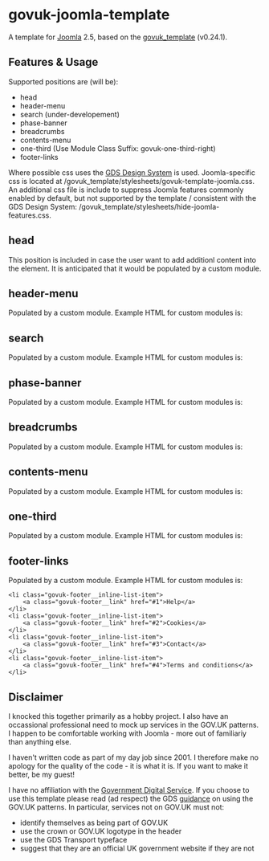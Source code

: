 # govuk-joomla-template

A template for [Joomla](https://www.joomla.org/) 2.5, based on the [govuk_template](https://design-system.service.gov.uk/styles/page-template/) (v0.24.1).

## Features & Usage
Supported positions are (will be):
- head
- header-menu
- search (under-developement)
- phase-banner
- breadcrumbs
- contents-menu
- one-third (Use Module Class Suffix: govuk-one-third-right)
- footer-links

Where possible css uses the [GDS Design System](https://design-system.service.gov.uk) is used.  Joomla-specific css is located at /govuk_template/stylesheets/govuk-template-joomla.css.  An additional css file is include to suppress Joomla features commonly enabled by default, but not supported by the template / consistent with the GDS Design System: /govuk_template/stylesheets/hide-joomla-features.css.  

## head
This position is included in case the user want to add additionl content into the <head> element.  It is anticipated that it would be populated by a custom module.

## header-menu
Populated by a custom module.  Example HTML for custom modules is:

## search
Populated by a custom module.  Example HTML for custom modules is:

## phase-banner
Populated by a custom module.  Example HTML for custom modules is:

## breadcrumbs
Populated by a custom module.  Example HTML for custom modules is:

## contents-menu
Populated by a custom module.  Example HTML for custom modules is:

## one-third
Populated by a custom module.  Example HTML for custom modules is:

## footer-links
Populated by a custom module.  Example HTML for custom modules is:

    <li class="govuk-footer__inline-list-item">
        <a class="govuk-footer__link" href="#1">Help</a>
    </li>
    <li class="govuk-footer__inline-list-item">
        <a class="govuk-footer__link" href="#2">Cookies</a>
    </li>
    <li class="govuk-footer__inline-list-item">
        <a class="govuk-footer__link" href="#3">Contact</a>
    </li>
    <li class="govuk-footer__inline-list-item">
        <a class="govuk-footer__link" href="#4">Terms and conditions</a>
    </li>


## Disclaimer
I knocked this together primarily as a hobby project.  I also have an occassional professional need to mock up services in the GOV.UK patterns.  I happen to be comfortable working with Joomla - more out of familiariy than anything else.  

I haven't written code as part of my day job since 2001.  I therefore make no apology for the quality of the code - it is what it is.  If you want to make it better, be my guest!

I have no affiliation with the [Government Digital Service](https://gds.blog.gov.uk/).  If you choose to use this template please read (ad respect) the GDS [guidance](https://www.gov.uk/service-manual/design/making-your-service-look-like-govuk) on using the GOV.UK patterns.  In particular, services not on GOV.UK must not:
- identify themselves as being part of GOV.UK
- use the crown or GOV.UK logotype in the header
- use the GDS Transport typeface
- suggest that they are an official UK government website if they are not




